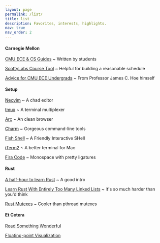 ```yaml
---
layout: page
permalink: /list/
title: list
description: Favorites, interests, highlights.
nav: true
nav_order: 2
---
```


<!-- _pages/list.md -->

#### Carnegie Mellon

[CMU ECE & CS Guides](https://github.com/CMU-HKN/CMU-ECE-CS-Guide/)
~ Written by students

[ScottyLabs Course Tool](https://cmucourses.com/)
~ Helpful for building a reasonable schedule

[Advice for CMU ECE Undergrads](https://users.ece.cmu.edu/~jhoe/doku/doku.php?id=advice_column) 
~ From Professor James C. Hoe himself

#### Setup

[Neovim](https://neovim.io/) 
~ A chad editor

[tmux](https://github.com/tmux/tmux/wiki)
~ A terminal multiplexer

[Arc](https://arc.net/) 
~ An clean browser

[Charm](https://charm.sh/) 
~ Gorgeous command-line tools

[Fish Shell](https://fishshell.com/) 
~ A Friendly Interactive SHell

[iTerm2](https://iterm2.com/) 
~ A better terminal for Mac

[Fira Code](https://github.com/tonsky/FiraCode) 
~ Monospace with pretty ligatures

<!--
#### Essays

[Software 2.0](https://karpathy.medium.com/software-2-0-a64152b37c35) 
~ Andrej Karpathy

[You and Your Research](https://www.cs.virginia.edu/~robins/YouAndYourResearch.html) 
~ Richard Hamming
-->

#### Rust

[A half-hour to learn Rust](https://fasterthanli.me/articles/a-half-hour-to-learn-rust) 
~ A good intro

[Learn Rust With Entirely Too Many Linked Lists](https://rust-unofficial.github.io/too-many-lists/) 
~ It's so much harder than you'd think

<!--
[The Curse of Strong Typing](https://fasterthanli.me/articles/the-curse-of-strong-typing)

[Interior Mutability](https://ricardomartins.cc/2016/06/08/interior-mutability) 
~ Rc<RefCell\<T\>>
-->

[Rust Mutexes](https://cliffle.com/blog/rust-mutexes) 
~ Cooler than pthread mutexes

#### Et Cetera

[Read Something Wonderful](https://readsomethingwonderful.com)

[Floating-point Visualization](https://float.exposed/0x40490fdb)
